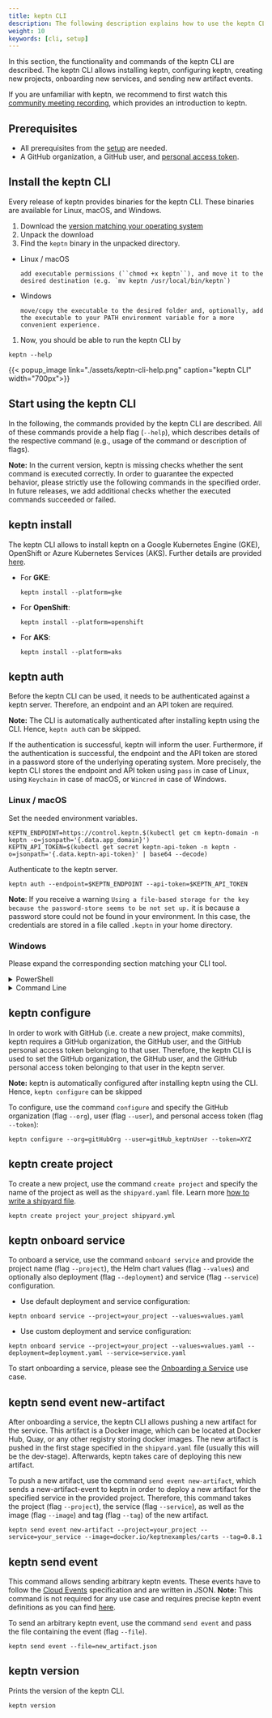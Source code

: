 ```yaml
---
title: keptn CLI
description: The following description explains how to use the keptn CLI and connect it to your keptn server.
weight: 10
keywords: [cli, setup]
---
```


In this section, the functionality and commands of the keptn CLI are described. The keptn CLI allows installing keptn,
configuring keptn, creating new projects, onboarding new services, and sending new artifact events.

If you are unfamiliar with keptn, we recommend to first watch this [community meeting recording](https://drive.google.com/open?id=1Zj-c0tGIvQ_0Dys6NsyDa-REsEZCvAHJ),
which provides an introduction to keptn.

## Prerequisites
-  All prerequisites from the [setup](../../installation/setup-keptn-gke#prerequisites) are needed.
- A GitHub organization, a GitHub user, and [personal access token](https://help.github.com/en/articles/creating-a-personal-access-token-for-the-command-line). 

## Install the keptn CLI
Every release of keptn provides binaries for the keptn CLI. These binaries are available for Linux, macOS, and Windows.

1. Download the [version matching your operating system](https://github.com/keptn/keptn/releases/)
1. Unpack the download
1. Find the `keptn` binary in the unpacked directory.
  - Linux / macOS
    
        add executable permissions (``chmod +x keptn``), and move it to the desired destination (e.g. `mv keptn /usr/local/bin/keptn`)

  - Windows

        move/copy the executable to the desired folder and, optionally, add the executable to your PATH environment variable for a more convenient experience.


1. Now, you should be able to run the keptn CLI by 
```console
keptn --help
```
{{< popup_image
    link="./assets/keptn-cli-help.png"
    caption="keptn CLI"
    width="700px">}}


## Start using the keptn CLI

In the following, the commands provided by the keptn CLI are described.
All of these commands provide a help flag (`--help`), which describes details of the respective command (e.g., usage of the command or description of flags).

**Note:** In the current version, keptn is missing checks whether the sent command is executed correctly.
In order to guarantee the expected behavior, please strictly use the following commands in the specified order.
In future releases, we add additional checks whether the executed commands succeeded or failed.

## keptn install 

The keptn CLI allows to install keptn on a Google Kubernetes Engine (GKE), OpenShift or Azure Kubernetes Services (AKS). Further details are provided [here](../../installation/#install-keptn).

  - For **GKE**:

    ```console
    keptn install --platform=gke
    ```

  - For **OpenShift**:

    ```console
    keptn install --platform=openshift
    ```

  - For **AKS**:

    ```console
    keptn install --platform=aks
    ```

## keptn auth 

Before the keptn CLI can be used, it needs to be authenticated against a keptn server. Therefore, an endpoint and an API token are required.

**Note:** The CLI is automatically authenticated after installing keptn using the CLI. Hence, `keptn auth` can be skipped.

If the authentication is successful, keptn will inform the user. Furthermore, if the authentication is successful, the endpoint and the API token are stored in a password store of the underlying operating system.
More precisely, the keptn CLI stores the endpoint and API token using `pass` in case of Linux, using `Keychain` in case of macOS, or `Wincred` in case of Windows.

### Linux / macOS

Set the needed environment variables.

```console
KEPTN_ENDPOINT=https://control.keptn.$(kubectl get cm keptn-domain -n keptn -o=jsonpath='{.data.app_domain}')
KEPTN_API_TOKEN=$(kubectl get secret keptn-api-token -n keptn -o=jsonpath='{.data.keptn-api-token}' | base64 --decode)
```

Authenticate to the keptn server.

```console
keptn auth --endpoint=$KEPTN_ENDPOINT --api-token=$KEPTN_API_TOKEN
```

**Note**: If you receive a warning `Using a file-based storage for the key because the password-store seems to be not set up.` it is because a password store could not be found in your environment. In this case, the credentials are stored in a file called `.keptn` in your home directory.


### Windows 

Please expand the corresponding section matching your CLI tool.

<details><summary>PowerShell</summary>
<p>

For the Windows PowerShell, a small script is provided that installs the `PSYaml` module and sets the environment variables. Please note that the PowerShell might have to be started with **Run as Administrator** privileges to install the module.

1. Copy the following snippet and paste it in your PowerShell. The snippet will be automatically executed line by line.

    ```
    Install-Module PSYaml
    import-module psyaml
    $yamlText = kubectl get secret keptn-api-token -n keptn -o=yaml
    $content = ''
    foreach ($line in $yamlText) { $content = $content + "`n" + $line }
    $yaml = ConvertFrom-YAML $content
    $Env:KEPTN_API_TOKEN = [System.Text.Encoding]::UTF8.GetString([System.Convert]::FromBase64String($yaml.data."keptn-api-token"))

    $yamlText = kubectl get ksvc -n keptn control -o=yaml
    $content = ''
    foreach ($line in $yamlText) { $content = $content + "`n" + $line }
    $yaml = ConvertFrom-YAML $content
    $ENDPOINT = $yaml.status.domain
    $Env:KEPTN_ENDPOINT = "https://$ENDPOINT"
    ```

1. Now that everything we need is stored in environment variables, we can proceed with authorizing the keptn CLI. To authenticate against the keptn server use command auth and your endpoint and API token:

    ```
    keptn.exe auth --endpoint=$Env:KEPTN_ENDPOINT --api-token=$Env:KEPTN_API_TOKEN
    ```

</p>
</details>

<details><summary>Command Line</summary>
<p>

In the Windows Command Line, a couple of steps are necessary.

1. Get the keptn API Token encoded in base64

    ```console
    kubectl get secret keptn-api-token -n keptn -o=yaml
    ```

    ```console
    Output:
    apiVersion: v1
    data:
      keptn-api-token: abcdefghijkladfaea
    kind: Secret
    metadata:
      ...
    type: Opaque
    ```

1. Take the encoded API token - it is the value from the key `keptn-api-token` (in this example, it is `abcdefghijkladfaea`) and save it in a text file, e.g., `keptn-api-token-base64.txt`

1. Decode the file

    ```
    certutil -decode keptn-api-token-base64.txt keptn-api-token.txt
    ```

1. Open the newly created file `keptn-api-token.txt`, copy the value and paste it into the next command

    ```
    set KEPTN_API_TOKEN=value-of-your-token
    ```

1. Get the keptn server endpoint 

    ```console
    kubectl get ksvc -n keptn control -o yaml
    ```

    ```console
    Output:
    apiVersion: serving.knative.dev/v1alpha1
    kind: Service
    ...
    status:
      address:
        hostname: control.keptn.svc.cluster.local
      ...
      domain: control.keptn.XX.XXX.XXX.XX.xip.io
      ...
    ```

1. Copy the `domain` value and save it in an environment variable

    ```
    set KEPTN_ENDPOINT=https://control.keptn.XX.XXX.XXX.XX.xip.io
    ```

1. Now that everything we need is stored in environment variables, we can proceed with authorizing the keptn CLI.

    To authenticate against the keptn server use command `auth` and your endpoint and API token:

    ```
    keptn.exe auth --endpoint=%KEPTN_ENDPOINT% --api-token=%KEPTN_API_TOKEN%
    ```

</p>
</details>

## keptn configure 

In order to work with GitHub (i.e. create a new project, make commits), keptn requires a
GitHub organization, the GitHub user, and the GitHub personal access token belonging to that user.
Therefore, the keptn CLI is used to set the GitHub organization, the GitHub user, and the GitHub personal access token belonging to that user in the keptn server.

**Note:** keptn is automatically configured after installing keptn using the CLI. Hence, `keptn configure` can be skipped

To configure, use the command `configure` and specify the GitHub organization (flag `--org`), user (flag `--user`),
and personal access token (flag `--token`):

```console
keptn configure --org=gitHubOrg --user=gitHub_keptnUser --token=XYZ
```

## keptn create project 

To create a new project, use the command `create project` and specify the name of the project as well as the `shipyard.yaml` file. Learn more [how to write a shipyard file](../../manage/project/#create-a-project).

```console
keptn create project your_project shipyard.yml
```

## keptn onboard service

To onboard a service, use the command `onboard service` and provide the project name (flag `--project`), the Helm chart values (flag `--values`) and optionally also deployment (flag `--deployment`) and service (flag `--service`) configuration.

- Use default deployment and service configuration:

```console
keptn onboard service --project=your_project --values=values.yaml
```

- Use custom deployment and service configuration:
  
```console
keptn onboard service --project=your_project --values=values.yaml --deployment=deployment.yaml --service=service.yaml
```

To start onboarding a service, please see the [Onboarding a Service](../../usecases/onboard-carts-service) use case.

## keptn send event new-artifact

After onboarding a service, the keptn&nbsp;CLI allows pushing a new artifact for the service.
This artifact is a Docker image, which can be located at Docker Hub, Quay, or any other registry storing docker images.
The new artifact is pushed in the first stage specified in the  `shipyard.yaml` file (usually this will be the dev-stage).
Afterwards, keptn takes care of deploying this new artifact.

To push a new artifact, use the command `send event new-artifact`, which sends a new-artifact-event 
to keptn in order to deploy a new artifact for the specified service in the provided project.
Therefore, this command takes the project (flag `--project`), the service (flag `--service`), 
as well as the image (flag `--image`) and tag (flag `--tag`) of the new artifact.

```console
keptn send event new-artifact --project=your_project --service=your_service --image=docker.io/keptnexamples/carts --tag=0.8.1
```

## keptn send event

This command allows sending arbitrary keptn events. These events have to follow the [Cloud Events](https://cloudevents.io/)
specification and are written in JSON.
**Note:** This command is not required for any use case and requires precise keptn event definitions as you
can find [here](https://github.com/keptn/keptn-specification/blob/master/cloudevents.md).

To send an arbitrary keptn event, use the command `send event` and pass the file containing the event (flag `--file`).
```console
keptn send event --file=new_artifact.json
```

## keptn version

Prints the version of the keptn CLI.

```console
keptn version
```